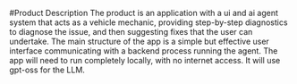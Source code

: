 #Product Description
The product is an application with a ui and ai agent system that acts as a vehicle mechanic, providing step-by-step diagnostics to diagnose the issue, and then suggesting fixes that the user can undertake. The main structure of the app is a simple but effective user interface communicating with a backend process running the agent. The app will need to run completely locally, with no internet access. It will use gpt-oss for the LLM. 